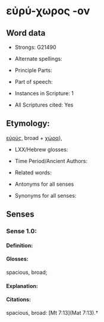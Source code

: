 # εὐρύ-χωρος -ον 

<!-- Status: S2=NeedsEdits -->
<!-- Lexica used for edits:   -->

## Word data

* Strongs: G21490

* Alternate spellings:



* Principle Parts: 


* Part of speech: 


* Instances in Scripture: 1

* All Scriptures cited: Yes

## Etymology: 

[εὐρύς](), broad + [χώρα]()), 

* LXX/Hebrew glosses: 


* Time Period/Ancient Authors: 


* Related words: 

* Antonyms for all senses

* Synonyms for all senses: 


## Senses 


### Sense  1.0: 

#### Definition: 

#### Glosses: 

spacious, broad; 

#### Explanation: 


#### Citations: 

spacious, broad: [Mt 7:13](Mat 7:13).†
